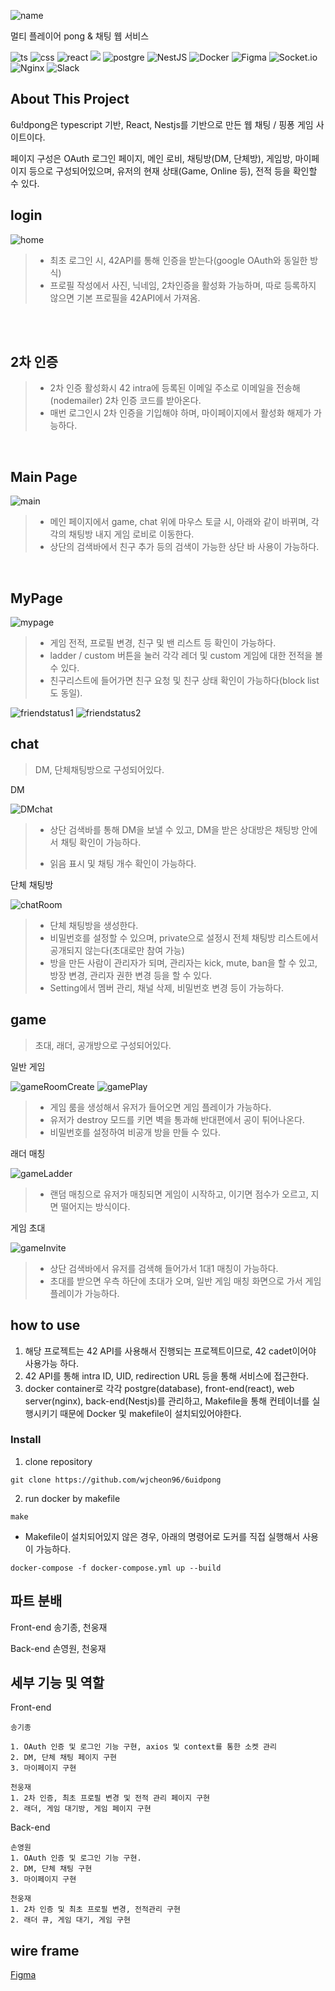 ![name](./docs/assets/name.png)

멀티 플레이어 pong & 채팅 웹 서비스

![ts](https://img.shields.io/badge/TypeScript-007ACC?style=for-the-badge&logo=typescript&logoColor=white)
![css](https://img.shields.io/badge/Tailwind_CSS-38B2AC?style=for-the-badge&logo=tailwind-css&logoColor=white)
![react](https://img.shields.io/badge/React-20232A?style=for-the-badge&logo=react&logoColor=61DAFB)
<img src="https://img.shields.io/badge/github-181717?style=for-the-badge&logo=github&logoColor=white">
![postgre](https://img.shields.io/badge/PostgreSQL-316192?style=for-the-badge&logo=postgresql&logoColor=white)
![NestJS](https://img.shields.io/badge/nestjs-%23E0234E.svg?style=for-the-badge&logo=nestjs&logoColor=white)
![Docker](https://img.shields.io/badge/docker-%230db7ed.svg?style=for-the-badge&logo=docker&logoColor=white)
![Figma](https://img.shields.io/badge/figma-%23F24E1E.svg?style=for-the-badge&logo=figma&logoColor=white)
![Socket.io](https://img.shields.io/badge/Socket.io-black?style=for-the-badge&logo=socket.io&badgeColor=010101)
![Nginx](https://img.shields.io/badge/nginx-%23009639.svg?style=for-the-badge&logo=nginx&logoColor=white)
![Slack](https://img.shields.io/badge/Slack-4A154B?style=for-the-badge&logo=slack&logoColor=white)

## About This Project

6u!dpong은 typescript 기반, React, Nestjs를 기반으로 만든 웹 채팅 / 핑퐁 게임 사이트이다.

페이지 구성은 OAuth 로그인 페이지, 메인 로비, 채팅방(DM, 단체방), 게임방, 마이페이지 등으로 구성되어있으며, 유저의 현재 상태(Game, Online 등), 전적 등을 확인할 수 있다.

## login

![home](./docs/assets/home.png)

> - 최초 로그인 시, 42API를 통해 인증을 받는다(google OAuth와 동일한 방식)
> - 프로필 작성에서 사진, 닉네임, 2차인증을 활성화 가능하며, 따로 등록하지 않으면 기본 프로필을 42API에서 가져옴.

<br/>
<!-- 
![profilechange](./docs/assets/profilechange.png)

<p align="center"><a href="2factor"><img src="./docs/assets/2factor.png" width="230" height="330"></a></p> -->

<br/>

## 2차 인증

> - 2차 인증 활성화시 42 intra에 등록된 이메일 주소로 이메일을 전송해(nodemailer) 2차 인증 코드를 받아온다.
> - 매번 로그인시 2차 인증을 기입해야 하며, 마이페이지에서 활성화 해제가 가능하다.

<br/>

## Main Page

![main](./docs/assets/main.gif)

> - 메인 페이지에서 game, chat 위에 마우스 토글 시, 아래와 같이 바뀌며, 각각의 채팅방 내지 게임 로비로 이동한다.
> - 상단의 검색바에서 친구 추가 등의 검색이 가능한 상단 바 사용이 가능하다.

<br/>

## MyPage

![mypage](./docs/assets/mypage.gif)

> - 게임 전적, 프로필 변경, 친구 및 밴 리스트 등 확인이 가능하다.
> - ladder / custom 버튼을 눌러 각각 레더 및 custom 게임에 대한 전적을 볼 수 있다.
> - 친구리스트에 들어가면 친구 요청 및 친구 상태 확인이 가능하다(block list도 동일).

![friendstatus1](./docs/assets/friendstatus1.png)
![friendstatus2](./docs/assets/friendstatus2.png)

## chat

> DM, 단체채팅방으로 구성되어있다.

DM

![DMchat](./docs/assets/DMchat.gif)

> - 상단 검색바를 통해 DM을 보낼 수 있고, DM을 받은 상대방은 채팅방 안에서 채팅 확인이 가능하다.
>
> * 읽음 표시 및 채팅 개수 확인이 가능하다.

단체 채팅방

![chatRoom](./docs/assets/chatRoom.gif)

> - 단체 채팅방을 생성한다.
> - 비밀번호를 설정할 수 있으며, private으로 설정시 전체 채팅방 리스트에서 공개되지 않는다(초대로만 참여 가능)
> - 방을 만든 사람이 관리자가 되며, 관리자는 kick, mute, ban을 할 수 있고, 방장 변경, 관리자 권한 변경 등을 할 수 있다.
> - Setting에서 멤버 관리, 채널 삭제, 비밀번호 변경 등이 가능하다.

## game

> 초대, 래더, 공개방으로 구성되어있다.

일반 게임

![gameRoomCreate](./docs/assets/gameRoomCreate.gif)
![gamePlay](./docs/assets/gamePlay.gif)

> - 게임 룸을 생성해서 유저가 들어오면 게임 플레이가 가능하다.
> - 유저가 destroy 모드를 키면 벽을 통과해 반대편에서 공이 튀어나온다.
> - 비밀번호를 설정하여 비공개 방을 만들 수 있다.

래더 매칭

![gameLadder](./docs/assets/ladderPlay.gif)

> - 랜덤 매칭으로 유저가 매칭되면 게임이 시작하고, 이기면 점수가 오르고, 지면 떨어지는 방식이다.

게임 초대

![gameInvite](./docs/assets/gameinvite.gif)

> - 상단 검색바에서 유저를 검색해 들어가서 1대1 매칭이 가능하다.
> - 초대를 받으면 우측 하단에 초대가 오며, 일반 게임 매칭 화면으로 가서 게임 플레이가 가능하다.

## how to use

1. 해당 프로젝트는 42 API를 사용해서 진행되는 프로젝트이므로, 42 cadet이어야 사용가능 하다.
2. 42 API를 통해 intra ID, UID, redirection URL 등을 통해 서비스에 접근한다.
3. docker container로 각각 postgre(database), front-end(react), web server(nginx), back-end(Nestjs)를 관리하고, Makefile을 통해 컨테이너를 실행시키기 때문에 Docker 및 makefile이 설치되있어야한다.

### Install

1. clone repository

```
git clone https://github.com/wjcheon96/6uidpong
```

2. run docker by makefile

```
make
```

- Makefile이 설치되어있지 않은 경우, 아래의 명령어로 도커를 직접 실행해서 사용이 가능하다.

```
docker-compose -f docker-compose.yml up --build
```

## 파트 분배

Front-end
송기종, 천웅재

Back-end
손영원, 천웅재

## 세부 기능 및 역할

Front-end

```
송기종

1. OAuth 인증 및 로그인 기능 구현, axios 및 context를 통한 소켓 관리
2. DM, 단체 채팅 페이지 구현
3. 마이페이지 구현

천웅재
1. 2차 인증, 최초 프로필 변경 및 전적 관리 페이지 구현
2. 래더, 게임 대기방, 게임 페이지 구현

```

Back-end

```
손영원
1. OAuth 인증 및 로그인 기능 구현.
2. DM, 단체 채팅 구현
3. 마이페이지 구현

천웅재
1. 2차 인증 및 최초 프로필 변경, 전적관리 구현
2. 래더 큐, 게임 대기, 게임 구현
```

## wire frame

[Figma](https://www.figma.com/file/5mikOmeyQjtW5OugaY2lEd/6u!dpong?type=design&t=jYA9AOq73qOPwjdc-6)
